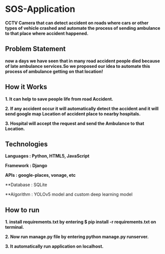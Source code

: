 # SOS-Application
**CCTV Camera that can detect accident on roads where cars or other types of vehicle crashed and automate the process of sending ambulance to that place where accident happened.**

## Problem Statement
**now a days we have seen that in many road accident people died because of late ambulance services.So we proposed our idea to automate this process of ambulance getting on that location!**

## How it Works
**1. It can help to save people  life from road Accident.**

**2. If any accident occur it will automatically detect the accident and it will send google map Location of accident place to nearby hospitals.**

**3. Hospital will accept the request and send the Ambulance to that Location.**

## Technologies
**Languages : Python, HTML5, JavaScript**

**Framework : Django**

**APIs : google-places, vonage, etc**

**Database : SQLite

**Algorithm : YOLOv5 model and custom deep learning model

## How to run
**1. install requirements.txt by entering $ pip install -r requirements.txt on terminal.**

**2. Now run manage.py file by entering python manage.py runserver.**

**3. It automatically run application on localhost.**


